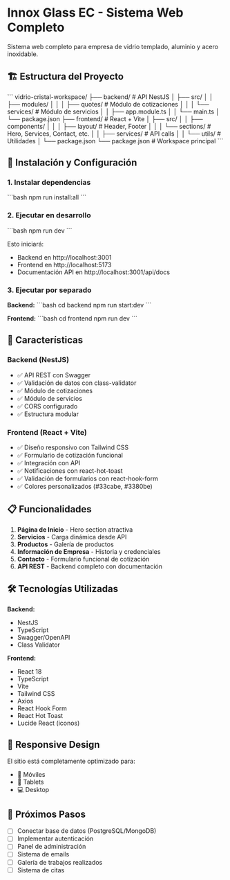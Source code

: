 # Innox Glass EC - Sistema Web Completo

Sistema web completo para empresa de vidrio templado, aluminio y acero inoxidable.

## 🏗️ Estructura del Proyecto

\`\`\`
vidrio-cristal-workspace/
├── backend/                 # API NestJS
│   ├── src/
│   │   ├── modules/
│   │   │   ├── quotes/     # Módulo de cotizaciones
│   │   │   └── services/   # Módulo de servicios
│   │   ├── app.module.ts
│   │   └── main.ts
│   └── package.json
├── frontend/               # React + Vite
│   ├── src/
│   │   ├── components/
│   │   │   ├── layout/     # Header, Footer
│   │   │   └── sections/   # Hero, Services, Contact, etc.
│   │   ├── services/       # API calls
│   │   └── utils/          # Utilidades
│   └── package.json
└── package.json           # Workspace principal
\`\`\`

## 🚀 Instalación y Configuración

### 1. Instalar dependencias
\`\`\`bash
npm run install:all
\`\`\`

### 2. Ejecutar en desarrollo
\`\`\`bash
npm run dev
\`\`\`

Esto iniciará:
- Backend en http://localhost:3001
- Frontend en http://localhost:5173
- Documentación API en http://localhost:3001/api/docs

### 3. Ejecutar por separado

**Backend:**
\`\`\`bash
cd backend
npm run start:dev
\`\`\`

**Frontend:**
\`\`\`bash
cd frontend
npm run dev
\`\`\`

## 🎨 Características

### Backend (NestJS)
- ✅ API REST con Swagger
- ✅ Validación de datos con class-validator
- ✅ Módulo de cotizaciones
- ✅ Módulo de servicios
- ✅ CORS configurado
- ✅ Estructura modular

### Frontend (React + Vite)
- ✅ Diseño responsivo con Tailwind CSS
- ✅ Formulario de cotización funcional
- ✅ Integración con API
- ✅ Notificaciones con react-hot-toast
- ✅ Validación de formularios con react-hook-form
- ✅ Colores personalizados (#33cabe, #3380be)

## 📋 Funcionalidades

1. **Página de Inicio** - Hero section atractiva
2. **Servicios** - Carga dinámica desde API
3. **Productos** - Galería de productos
4. **Información de Empresa** - Historia y credenciales
5. **Contacto** - Formulario funcional de cotización
6. **API REST** - Backend completo con documentación

## 🛠️ Tecnologías Utilizadas

**Backend:**
- NestJS
- TypeScript
- Swagger/OpenAPI
- Class Validator

**Frontend:**
- React 18
- TypeScript
- Vite
- Tailwind CSS
- Axios
- React Hook Form
- React Hot Toast
- Lucide React (iconos)

## 📱 Responsive Design

El sitio está completamente optimizado para:
- 📱 Móviles
- 📱 Tablets
- 💻 Desktop

## 🎯 Próximos Pasos

- [ ] Conectar base de datos (PostgreSQL/MongoDB)
- [ ] Implementar autenticación
- [ ] Panel de administración
- [ ] Sistema de emails
- [ ] Galería de trabajos realizados
- [ ] Sistema de citas
